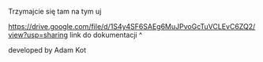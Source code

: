 Trzymajcie się tam na tym uj

https://drive.google.com/file/d/1S4y4SF6SAEg6MuJPvoGcTuVCLEvC6ZQ2/view?usp=sharing
link do dokumentacji ^

developed by Adam Kot
